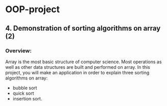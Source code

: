 # OOP-project
## 4. Demonstration of sorting algorithms on array (2)
### Overview:

 Array is the most basic structure of computer science. Most operations as well as other data structures are built and performed on array. In this project, you will make an application in order to explain three sorting algorithms on array:

* bubble sort
* quick sort
* insertion sort.